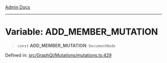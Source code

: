 [Admin Docs](/)

***

# Variable: ADD\_MEMBER\_MUTATION

> `const` **ADD\_MEMBER\_MUTATION**: `DocumentNode`

Defined in: [src/GraphQl/Mutations/mutations.ts:429](https://github.com/PalisadoesFoundation/talawa-admin/blob/main/src/GraphQl/Mutations/mutations.ts#L429)
